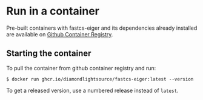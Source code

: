 # Run in a container

Pre-built containers with fastcs-eiger and its dependencies already
installed are available on [Github Container Registry](https://ghcr.io/DiamondLightSource/fastcs-eiger).

## Starting the container

To pull the container from github container registry and run:

```
$ docker run ghcr.io/diamondlightsource/fastcs-eiger:latest --version
```

To get a released version, use a numbered release instead of `latest`.
